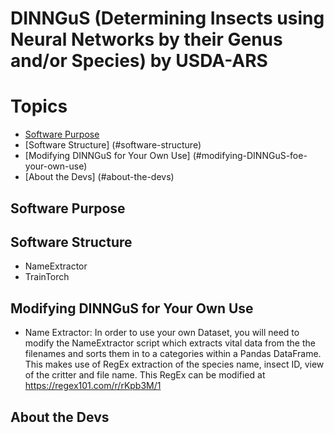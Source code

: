 # DINNGuS (Determining Insects using Neural Networks by their Genus and/or Species) by USDA-ARS

# Topics
- [Software Purpose](#custom-dataset-fundamentals)
- [Software Structure] (#software-structure)
- [Modifying DINNGuS for Your Own Use] (#modifying-DINNGuS-foe-your-own-use)
- [About the Devs] (#about-the-devs)

## Software Purpose


## Software Structure
* NameExtractor
* TrainTorch


## Modifying DINNGuS for Your Own Use
* Name Extractor: In order to use your own Dataset, you will need to modify the NameExtractor script which extracts vital data from the the filenames and sorts them in to a categories within a Pandas DataFrame. This makes use of RegEx extraction of the species name, insect ID, view of the critter and file name. This RegEx can be modified at https://regex101.com/r/rKpb3M/1

## About the Devs